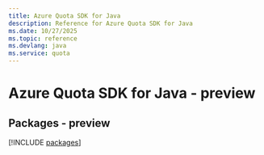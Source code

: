 ```yaml
---
title: Azure Quota SDK for Java
description: Reference for Azure Quota SDK for Java
ms.date: 10/27/2025
ms.topic: reference
ms.devlang: java
ms.service: quota
---
```

# Azure Quota SDK for Java - preview
## Packages - preview
[!INCLUDE [packages](quota-index.md)]